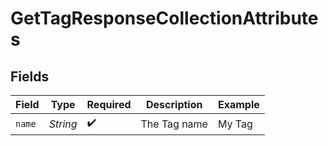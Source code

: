 # GetTagResponseCollectionAttributes


## Fields

| Field              | Type               | Required           | Description        | Example            |
| ------------------ | ------------------ | ------------------ | ------------------ | ------------------ |
| `name`             | *String*           | :heavy_check_mark: | The Tag name       | My Tag             |